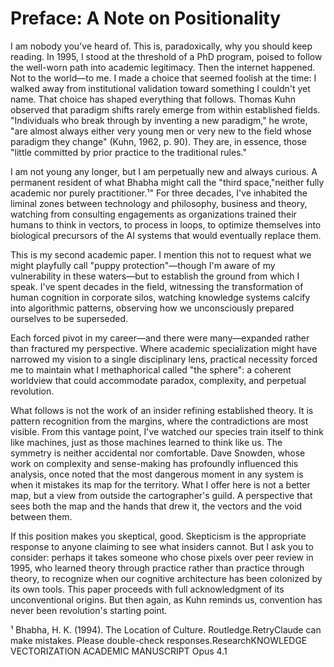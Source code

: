 # Preface: A Note on Positionality
I am nobody you've heard of.
This is, paradoxically, why you should keep reading.
In 1995, I stood at the threshold of a PhD program, poised to follow the well-worn path into academic legitimacy. Then the internet happened. Not to the world—to me. I made a choice that seemed foolish at the time: I walked away from institutional validation toward something I couldn't yet name. That choice has shaped everything that follows.
Thomas Kuhn observed that paradigm shifts rarely emerge from within established fields. "Individuals who break through by inventing a new paradigm," he wrote, "are almost always either very young men or very new to the field whose paradigm they change" (Kuhn, 1962, p. 90). They are, in essence, those "little committed by prior practice to the traditional rules."

I am not young any longer, but I am perpetually new and always curious. A permanent resident of what Bhabha might call the "third space,"neither fully academic nor purely practitioner.¹" For three decades, I've inhabited the liminal zones between technology and philosophy, business and theory, watching from consulting engagements as organizations trained their humans to think in vectors, to process in loops, to optimize themselves into biological precursors of the AI systems that would eventually replace them.

This is my second academic paper. I mention this not to request what we might playfully call "puppy protection"—though I'm aware of my vulnerability in these waters—but to establish the ground from which I speak. I've spent decades in the field, witnessing the transformation of human cognition in corporate silos, watching knowledge systems calcify into algorithmic patterns, observing how we unconsciously prepared ourselves to be superseded.

Each forced pivot in my career—and there were many—expanded rather than fractured my perspective. Where academic specialization might have narrowed my vision to a single disciplinary lens, practical necessity forced me to maintain what I methaphorical called "the sphere": a coherent worldview that could accommodate paradox, complexity, and perpetual revolution.

What follows is not the work of an insider refining established theory. It is pattern recognition from the margins, where the contradictions are most visible. From this vantage point, I've watched our species train itself to think like machines, just as those machines learned to think like us. The symmetry is neither accidental nor comfortable.
Dave Snowden, whose work on complexity and sense-making has profoundly influenced this analysis, once noted that the most dangerous moment in any system is when it mistakes its map for the territory. What I offer here is not a better map, but a view from outside the cartographer's guild. A perspective that sees both the map and the hands that drew it, the vectors and the void between them.

If this position makes you skeptical, good. Skepticism is the appropriate response to anyone claiming to see what insiders cannot. But I ask you to consider: perhaps it takes someone who chose pixels over peer review in 1995, who learned theory through practice rather than practice through theory, to recognize when our cognitive architecture has been colonized by its own tools.
This paper proceeds with full acknowledgment of its unconventional origins. But then again, as Kuhn reminds us, convention has never been revolution's starting point.

¹ Bhabha, H. K. (1994). The Location of Culture. Routledge.RetryClaude can make mistakes. Please double-check responses.ResearchKNOWLEDGE VECTORIZATION ACADEMIC MANUSCRIPT Opus 4.1